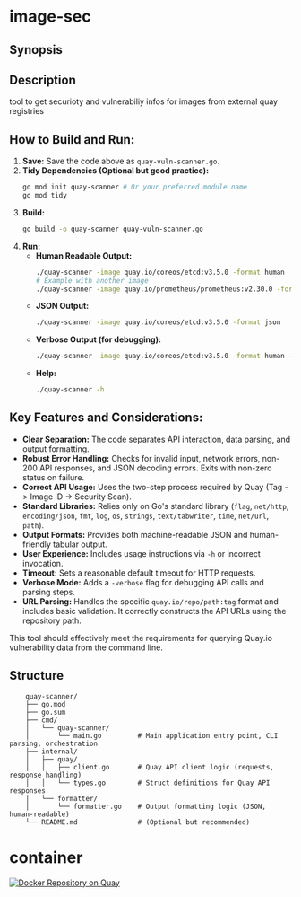 # image-sec

## Synopsis


## Description
tool to get securioty and vulnerabiliy infos for images from external quay registries




## **How to Build and Run:**

1.  **Save:** Save the code above as `quay-vuln-scanner.go`.
2.  **Tidy Dependencies (Optional but good practice):**
    ```bash
    go mod init quay-scanner # Or your preferred module name
    go mod tidy
    ```
3.  **Build:**
    ```bash
    go build -o quay-scanner quay-vuln-scanner.go
    ```
4.  **Run:**
    *   **Human Readable Output:**
        ```bash
        ./quay-scanner -image quay.io/coreos/etcd:v3.5.0 -format human
        # Example with another image
        ./quay-scanner -image quay.io/prometheus/prometheus:v2.30.0 -format human
        ```
    *   **JSON Output:**
        ```bash
        ./quay-scanner -image quay.io/coreos/etcd:v3.5.0 -format json
        ```
    *   **Verbose Output (for debugging):**
        ```bash
        ./quay-scanner -image quay.io/coreos/etcd:v3.5.0 -format human -verbose
        ```
    *   **Help:**
        ```bash
        ./quay-scanner -h
        ```

## **Key Features and Considerations:**

*   **Clear Separation:** The code separates API interaction, data parsing, and output formatting.
*   **Robust Error Handling:** Checks for invalid input, network errors, non-200 API responses, and JSON decoding errors. Exits with non-zero status on failure.
*   **Correct API Usage:** Uses the two-step process required by Quay (Tag -> Image ID -> Security Scan).
*   **Standard Libraries:** Relies only on Go's standard library (`flag`, `net/http`, `encoding/json`, `fmt`, `log`, `os`, `strings`, `text/tabwriter`, `time`, `net/url`, `path`).
*   **Output Formats:** Provides both machine-readable JSON and human-friendly tabular output.
*   **User Experience:** Includes usage instructions via `-h` or incorrect invocation.
*   **Timeout:** Sets a reasonable default timeout for HTTP requests.
*   **Verbose Mode:** Adds a `-verbose` flag for debugging API calls and parsing steps.
*   **URL Parsing:** Handles the specific `quay.io/repo/path:tag` format and includes basic validation. It correctly constructs the API URLs using the repository path.

This tool should effectively meet the requirements for querying Quay.io vulnerability data from the command line.


## Structure

```
    quay-scanner/
    ├── go.mod
    ├── go.sum
    ├── cmd/
    │   └── quay-scanner/
    │       └── main.go         # Main application entry point, CLI parsing, orchestration
    ├── internal/
    │   ├── quay/
    │   │   ├── client.go       # Quay API client logic (requests, response handling)
    │   │   └── types.go        # Struct definitions for Quay API responses
    │   └── formatter/
    │       └── formatter.go    # Output formatting logic (JSON, human-readable)
    └── README.md               # (Optional but recommended)
```

# container

[![Docker Repository on Quay](https://quay.io/repository/ocptools/cluster-resources/status "Docker Repository on Quay")](https://quay.io/repository/ocptools/cluster-resources)
